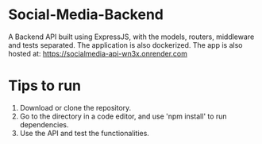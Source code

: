 # Social-Media-Backend
A Backend API built using ExpressJS, with the models, routers, middleware and tests separated. The application is also dockerized.
The app is also hosted at: https://socialmedia-api-wn3x.onrender.com
# Tips to run
1. Download or clone the repository.
2. Go to the directory in a code editor, and use 'npm install' to run dependencies.
3. Use the API and test the functionalities.
